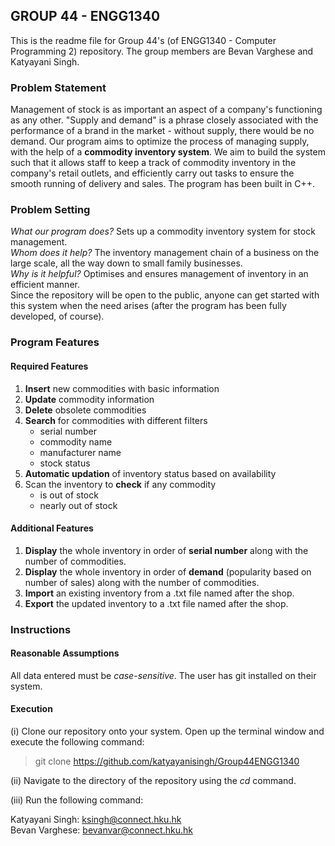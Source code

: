 ## GROUP 44 - ENGG1340
This is the readme file for Group 44's (of ENGG1340 - Computer Programming 2) repository. The group members are Bevan Varghese and Katyayani Singh.

### Problem Statement 
Management of stock is as important an aspect of a company's functioning as any other. "Supply and demand" is a phrase closely associated with the performance of a brand in the market - without supply, there would be no demand. Our program aims to optimize the process of managing supply, with the help of a **commodity inventory system**. We aim to build the system such that it allows staff to keep a track of commodity inventory in the company's retail outlets, and efficiently carry out tasks to ensure the smooth running of delivery and sales. 
The program has been built in C++.

### Problem Setting
_What our program does?_ Sets up a commodity inventory system for stock management.  
_Whom does it help?_ The inventory management chain of a business on the large scale, all the way down to small family businesses.  
_Why is it helpful?_ Optimises and ensures management of inventory in an efficient manner.  
Since the repository will be open to the public, anyone can get started with this system when the need arises (after the program has been fully developed, of course).

### Program Features
#### Required Features
1) **Insert** new commodities with basic information  
2) **Update** commodity information  
3) **Delete** obsolete commodities  
4) **Search** for commodities with different filters
   - serial number
   - commodity name
   - manufacturer name
   - stock status
5) **Automatic updation** of inventory status based on availability  
6) Scan the inventory to **check** if any commodity 
   - is out of stock
   - nearly out of stock
#### Additional Features 
1) **Display** the whole inventory in order of **serial number** along with the number of commodities.
2) **Display** the whole inventory in order of **demand** (popularity based on number of sales) along with the number of commodities. 
3) **Import** an existing inventory from a .txt file named after the shop.
4) **Export** the updated inventory to a .txt file named after the shop.


### Instructions
#### Reasonable Assumptions
All data entered must be _case-sensitive_.
The user has git installed on their system.

#### Execution
(i) Clone our repository onto your system. Open up the terminal window and execute the following command:
   > git clone https://github.com/katyayanisingh/Group44ENGG1340

(ii) Navigate to the directory of the repository using the _cd_ command.

(iii) Run the following command:
   


Katyayani Singh: ksingh@connect.hku.hk  
Bevan Varghese: bevanvar@connect.hku.hk
